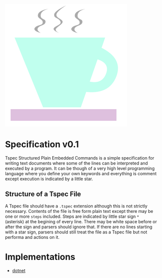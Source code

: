 ![tspec](tspec-logo.png)

# Specification v0.1

Tspec Structured Plain Embedded Commands is a simple specification for writing text documents where some of the lines
can be interpreted and executed by a program. It can be though of a very high level programming language where you
define your own keywords and everything is comment except execution is indicated by a little star.

## Structure of a Tspec File

A Tspec file should have a `.tspec` extension although this is not strictly necessary. Contents of the file is free form
plain text except there may be one or more `steps` included. Steps are indicated by little star sign `*` (asterisk) at
the begining of every line. There may be white space before or after the sign and parsers should ignore that. If there
are no lines starting with a star sign, parsers should still treat the file as a Tspec file but not performa and actions
on it.

# Implementations

* [dotnet](https://github.com/tspec/lib-cs)
